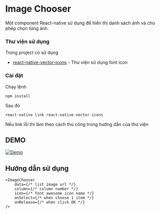 # Image Chooser

Một component React-native sử dụng để hiển thị danh sách ảnh và cho phép chọn từng ảnh.

### Thư viện sử dụng

Trong project có sử dụng 

* [react-native-vector-icons](https://github.com/oblador/react-native-vector-icons) - Thư viện sử dụng font icon

### Cài đặt

Chạy lệnh

```
npm install
```

Sau đó

```
react-native link react-native-vector-icons
```

Nếu link lỗi thì làm theo cách thủ công trong hướng dẫn của thư viện

## DEMO

[![Demo](https://gyazo.com/2129f5af2b94e911f280b2d2e67b0e0d)](https://gyazo.com/2129f5af2b94e911f280b2d2e67b0e0d)

## Hướng dẫn sử dụng

```
<ImageChooser 
    data={/* list image url */}
    column={/* column number */}
    icon={/* font awesome icon name */}
    onSelect={/* when choose 1 item */}
    onRelease={/* when click OK */}
/>
```

